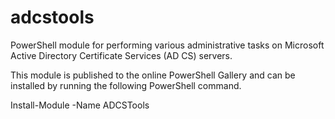 # adcstools
PowerShell module for performing various administrative tasks on Microsoft Active Directory Certificate Services (AD CS) servers.

This module is published to the online PowerShell Gallery and can be installed by running the following PowerShell command.

Install-Module -Name ADCSTools
